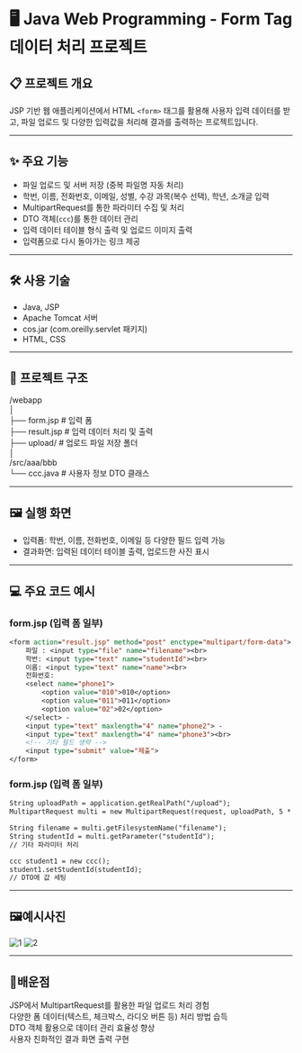 # 🖥️ Java Web Programming - Form Tag 데이터 처리 프로젝트


## 📋 프로젝트 개요
JSP 기반 웹 애플리케이션에서 HTML `<form>` 태그를 활용해 사용자 입력 데이터를 받고, 파일 업로드 및 다양한 입력값을 처리해 결과를 출력하는 프로젝트입니다.

---

## ✨ 주요 기능
- 파일 업로드 및 서버 저장 (중복 파일명 자동 처리)  
- 학번, 이름, 전화번호, 이메일, 성별, 수강 과목(복수 선택), 학년, 소개글 입력  
- MultipartRequest를 통한 파라미터 수집 및 처리  
- DTO 객체(`ccc`)를 통한 데이터 관리  
- 입력 데이터 테이블 형식 출력 및 업로드 이미지 출력  
- 입력폼으로 다시 돌아가는 링크 제공  

---

## 🛠 사용 기술
- Java, JSP  
- Apache Tomcat 서버  
- cos.jar (com.oreilly.servlet 패키지)  
- HTML, CSS  

---

## 📂 프로젝트 구조
/webapp  
│  
├── form.jsp # 입력 폼  
├── result.jsp # 입력 데이터 처리 및 출력  
├── upload/ # 업로드 파일 저장 폴더  
│  
/src/aaa/bbb  
└── ccc.java # 사용자 정보 DTO 클래스


---

## 🖼️ 실행 화면
- 입력폼: 학번, 이름, 전화번호, 이메일 등 다양한 필드 입력 가능  
- 결과화면: 입력된 데이터 테이블 출력, 업로드한 사진 표시

---

## 💻 주요 코드 예시

### form.jsp (입력 폼 일부)
```jsp
<form action="result.jsp" method="post" enctype="multipart/form-data">
    파일 : <input type="file" name="filename"><br>
    학번: <input type="text" name="studentId"><br>
    이름: <input type="text" name="name"><br>
    전화번호: 
    <select name="phone1">
        <option value="010">010</option>
        <option value="011">011</option>
        <option value="02">02</option>
    </select> - 
    <input type="text" maxlength="4" name="phone2"> - 
    <input type="text" maxlength="4" name="phone3"><br>
    <!-- 기타 필드 생략 -->
    <input type="submit" value="제출">
</form>
```

### form.jsp (입력 폼 일부)
```jsp
String uploadPath = application.getRealPath("/upload");
MultipartRequest multi = new MultipartRequest(request, uploadPath, 5 * 1024 * 1024, "utf-8", new DefaultFileRenamePolicy());

String filename = multi.getFilesystemName("filename");
String studentId = multi.getParameter("studentId");
// 기타 파라미터 처리

ccc student1 = new ccc();
student1.setStudentId(studentId);
// DTO에 값 세팅
```

---


## 🖼️예시사진
![1](https://github.com/user-attachments/assets/64f24ac5-cc28-4091-8d41-ed8c34dbcd78)
![2](https://github.com/user-attachments/assets/0fd06b2d-8967-422b-9067-b7de78f64719)


---


## 📝배운점
JSP에서 MultipartRequest를 활용한 파일 업로드 처리 경험  
다양한 폼 데이터(텍스트, 체크박스, 라디오 버튼 등) 처리 방법 습득  
DTO 객체 활용으로 데이터 관리 효율성 향상  
사용자 친화적인 결과 화면 출력 구현  

